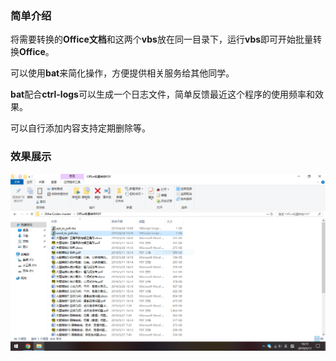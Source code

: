 ### 简单介绍

将需要转换的**Office文档**和这两个**vbs**放在同一目录下，运行**vbs**即可开始批量转换**Office**。

可以使用**bat**来简化操作，方便提供相关服务给其他同学。

**bat**配合**ctrl-logs**可以生成一个日志文件，简单反馈最近这个程序的使用频率和效果。

可以自行添加内容支持定期删除等。

### 效果展示

![](https://github.com/YZ-HL/OtherCodes/blob/master/images/Office%20To%20PDF.png?raw=true)